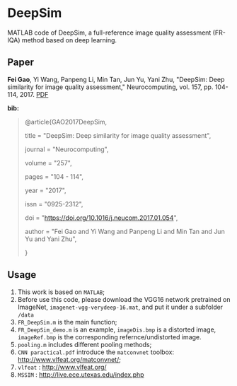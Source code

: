 # DeepSim

MATLAB code of DeepSim, a full-reference image quality assessment (FR-IQA) method based on deep learning. 

## Paper

**Fei Gao**, Yi Wang, Panpeng Li, Min Tan, Jun Yu, Yani Zhu, "DeepSim: Deep similarity for image quality assessment," Neurocomputing, vol. 157, pp. 104-114, 2017. [PDF](https://www.sciencedirect.com/science/article/pii/S0925231217301480?via%3Dihub)

**bib:**

> @article{GAO2017DeepSim,
>
> title = "DeepSim: Deep similarity for image quality assessment",
>
> journal = "Neurocomputing",
>
> volume = "257",
>
> pages = "104 - 114",
>
> year = "2017",
>
> issn = "0925-2312",
>
> doi = "https://doi.org/10.1016/j.neucom.2017.01.054",
>
> author = "Fei Gao and Yi Wang and Panpeng Li and Min Tan and Jun Yu and Yani Zhu",
>
> }

## Usage

1. This work is based on ``MATLAB``;
2. Before use this code, please download the VGG16 network pretrained on ImageNet, ``imagenet-vgg-verydeep-16.mat``, and put it under a subfolder ``/data``
3. ``FR_DeepSim.m`` is the main function;
4. ``FR_DeepSim_demo.m`` is an example, ``imageDis.bmp`` is a distorted image,  ``imageRef.bmp`` is the corresponding refernce/undistorted image.
5. ``pooling.m`` includes different pooling methods;
6. ``CNN paractical.pdf`` introduce the ``matconvnet`` toolbox: http://www.vlfeat.org/matconvnet/;
7. ``vlfeat`` : http://www.vlfeat.org/
8. ``MSSIM`` : http://live.ece.utexas.edu/index.php


